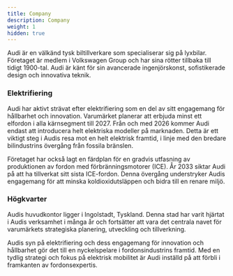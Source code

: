 ```yaml
---
title: Company
description: Company
weight: 1
hidden: true
---
```


Audi är en välkänd tysk biltillverkare som specialiserar sig på lyxbilar. Företaget är medlem i Volkswagen Group och har sina rötter tillbaka till tidigt 1900-tal. Audi är känt för sin avancerade ingenjörskonst, sofistikerade design och innovativa teknik.

### Elektrifiering

Audi har aktivt strävat efter elektrifiering som en del av sitt engagemang för hållbarhet och innovation. Varumärket planerar att erbjuda minst ett elfordon i alla kärnsegment till 2027. Från och med 2026 kommer Audi endast att introducera helt elektriska modeller på marknaden. Detta är ett viktigt steg i Audis resa mot en helt elektrisk framtid, i linje med den bredare bilindustrins övergång från fossila bränslen.

Företaget har också lagt en färdplan för en gradvis utfasning av produktionen av fordon med förbränningsmotorer (ICE). År 2033 siktar Audi på att ha tillverkat sitt sista ICE-fordon. Denna övergång understryker Audis engagemang för att minska koldioxidutsläppen och bidra till en renare miljö.

### Högkvarter

Audis huvudkontor ligger i Ingolstadt, Tyskland. Denna stad har varit hjärtat i Audis verksamhet i många år och fortsätter att vara det centrala navet för varumärkets strategiska planering, utveckling och tillverkning.

Audis syn på elektrifiering och dess engagemang för innovation och hållbarhet gör det till en nyckelspelare i fordonsindustrins framtid. Med en tydlig strategi och fokus på elektrisk mobilitet är Audi inställd på att förbli i framkanten av fordonsexpertis.